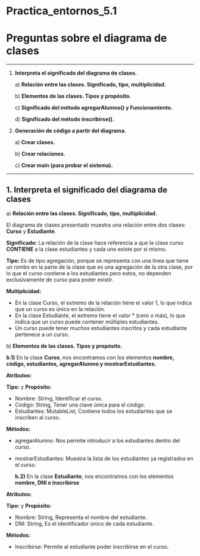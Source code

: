 # Practica_entornos_5.1
# Preguntas sobre el diagrama de clases 

---

1. **Interpreta el significado del diagrama de clases.**

   a) **Relación entre las clases. Significado, tipo, multiplicidad.** 

   b) **Elementos de las clases. Tipos y propósito.**  

   c) **Significado del método agregarAlumno() y Funcionamiento.**  

   d) **Significado del método inscribirse().** 

2. **Generación de código a partir del diagrama.**  

   a) **Crear clases.** 

   b) **Crear relaciones.** 

   c) **Crear main (para probar el sistema).** 

---

## 1. Interpreta el significado del diagrama de clases

 a) **Relación entre las clases. Significado, tipo, multiplicidad.**

   El diagrama de clases presentado muestra una relación entre dos clases: **Curso** y **Estudiante**.

**Significado:**
   La relación de la clase hace referencia a que la clase curso **CONTIENE** a la clase estudiantes y cada uno existe por si mismo.

**Tipo:**
   Es de tipo agregación, porque se representa con una línea que tiene un rombo en la parte de la clase que es una agregación de la otra clase, 
   por lo que el curso contiene a los estudiantes pero estos, no dependen exclusivamente de curso para poder existir.

**Multiplicidad:**
- En la clase Curso, el extremo de la relación tiene el valor 1, lo que indica que un curso es único en la relación.
- En la clase Estudiante, el extremo tiene el valor * (cero o más), lo que indica que un curso puede contener múltiples estudiantes.
- Un curso puede tener muchos estudiantes inscritos y cada estudiante pertenece a un curso.


 b) **Elementos de las clases. Tipos y propósito.**  

   **b.1)** En la clase **Curso**, nos encontramos con los elementos **nombre, código, estudiantes, agregarAlumno y mostrarEstudiantes.**

**Atributos:**

**Tipo:** y **Propósito:**
- Nombre: String, Identificar el curso.
- Código: String, Tener una clave única para el código.
- Estudiantes: MutableList, Contiene todos los estudiantes que se inscriben al curso.

**Métodos:**
- agregarAlumno: Nos permite introducir a los estudiantes dentro del curso.
- mostrarEstudiantes: Muestra la lista de los estudiantes ya registrados en el curso.

   **b.2)** En la clase **Estudiante**, nos encontramos con los elementos **nombre, DNI e inscribirse**

**Atributos:**

**Tipo:** y **Propósito:**
- Nombre: String, Representa el nombre del estudiante.
- DNI: String, Es el identificador único de cada estudiante.

**Métodos:**
- Inscribirse: Permite al estudiante poder inscribirse en el curso.




